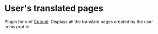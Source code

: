# User's translated pages
Plugin for cmf [Cotonti](https://www.cotonti.com/). Displays all the translate pages created by the user in his profile

